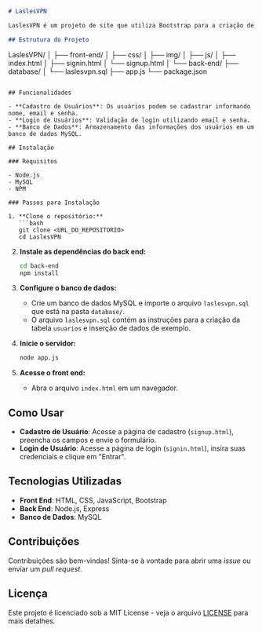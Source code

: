 ```markdown
# LaslesVPN

LaslesVPN é um projeto de site que utiliza Bootstrap para a criação de interfaces modernas e responsivas, com foco em serviços de VPN. Este repositório contém a estrutura do projeto, incluindo a parte de front end e back end, bem como a integração com um banco de dados MySQL.

## Estrutura do Projeto

```

LaslesVPN/
│
├── front-end/
│   ├── css/
│   ├── img/
│   ├── js/
│   ├── index.html
│   ├── signin.html
│   └── signup.html
│
└── back-end/
    ├── database/
    │   └── laslesvpn.sql
    ├── app.js
    └── package.json

```

## Funcionalidades

- **Cadastro de Usuários**: Os usuários podem se cadastrar informando nome, email e senha.
- **Login de Usuários**: Validação de login utilizando email e senha.
- **Banco de Dados**: Armazenamento das informações dos usuários em um banco de dados MySQL.

## Instalação

### Requisitos

- Node.js
- MySQL
- NPM

### Passos para Instalação

1. **Clone o repositório:**
   ```bash
   git clone <URL_DO_REPOSITORIO>
   cd LaslesVPN
```

2. **Instale as dependências do back end:**

   ```bash
   cd back-end
   npm install
   ```
3. **Configure o banco de dados:**

   - Crie um banco de dados MySQL e importe o arquivo `laslesvpn.sql` que está na pasta `database/`.
   - O arquivo `laslesvpn.sql` contém as instruções para a criação da tabela `usuarios` e inserção de dados de exemplo.
4. **Inicie o servidor:**

   ```bash
   node app.js
   ```
5. **Acesse o front end:**

   - Abra o arquivo `index.html` em um navegador.

## Como Usar

- **Cadastro de Usuário**: Acesse a página de cadastro (`signup.html`), preencha os campos e envie o formulário.
- **Login de Usuário**: Acesse a página de login (`signin.html`), insira suas credenciais e clique em "Entrar".

## Tecnologias Utilizadas

- **Front End**: HTML, CSS, JavaScript, Bootstrap
- **Back End**: Node.js, Express
- **Banco de Dados**: MySQL

## Contribuições

Contribuições são bem-vindas! Sinta-se à vontade para abrir uma *issue* ou enviar um *pull request*.

## Licença

Este projeto é licenciado sob a MIT License - veja o arquivo [LICENSE](LICENSE) para mais detalhes.

```

```
